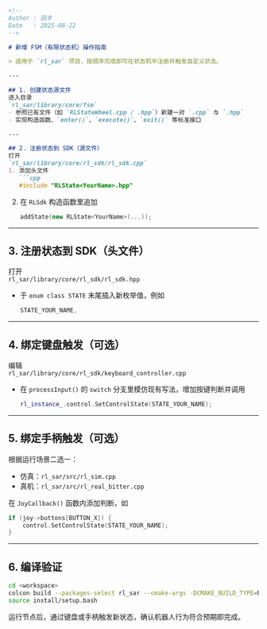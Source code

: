 ```markdown
<!--
Author : 田丰
Date   : 2025-08-22
-->

# 新增 FSM（有限状态机）操作指南

> 适用于 `rl_sar` 项目，按顺序完成即可在状态机中注册并触发自定义状态。

---

## 1. 创建状态源文件
进入目录  
`rl_sar/library/core/fsm`  
- 参照已有文件（如 `RLStateWheel.cpp / .hpp`）新建一对 `.cpp` 与 `.hpp`  
- 实现构造函数、`enter()`、`execute()`、`exit()` 等标准接口

---

## 2. 注册状态到 SDK（源文件）
打开  
`rl_sar/library/core/rl_sdk/rl_sdk.cpp`  
1. 添加头文件  
   ```cpp
   #include "RLState<YourName>.hpp"
   ```
2. 在 `RLSdk` 构造函数里追加  
   ```cpp
   addState(new RLState<YourName>(...));
   ```

---

## 3. 注册状态到 SDK（头文件）
打开  
`rl_sar/library/core/rl_sdk/rl_sdk.hpp`  
- 于 `enum class STATE` 末尾插入新枚举值，例如  
  ```cpp
  STATE_YOUR_NAME,
  ```

---

## 4. 绑定键盘触发（可选）
编辑  
`rl_sar/library/core/rl_sdk/keyboard_controller.cpp`  
- 在 `processInput()` 的 `switch` 分支里模仿现有写法，增加按键判断并调用  
  ```cpp
  rl_instance_.control.SetControlState(STATE_YOUR_NAME);
  ```

---

## 5. 绑定手柄触发（可选）
根据运行场景二选一：
- 仿真：`rl_sar/src/rl_sim.cpp`  
- 真机：`rl_sar/src/rl_real_bitter.cpp`  

在 `JoyCallback()` 函数内添加判断，如  
```cpp
if (joy->buttons[BUTTON_X]) {
    control.SetControlState(STATE_YOUR_NAME);
}
```

---

## 6. 编译验证
```bash
cd <workspace>
colcon build --packages-select rl_sar --cmake-args -DCMAKE_BUILD_TYPE=Release
source install/setup.bash
```
运行节点后，通过键盘或手柄触发新状态，确认机器人行为符合预期即完成。
```